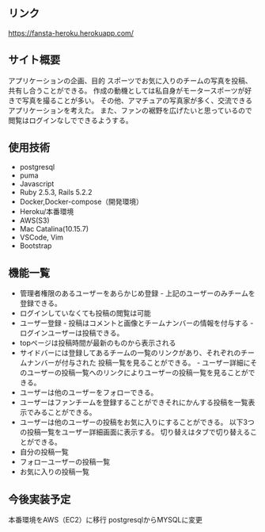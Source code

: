 ## リンク
https://fansta-heroku.herokuapp.com/
## サイト概要
アプリケーションの企画、目的 スポーツでお気に入りのチームの写真を投稿、共有し合うことができる。 作成の動機としては私自身がモータースポーツが好きで写真を撮ることが多い。 その他、アマチュアの写真家が多く、交流できるアプリケーションを考えた。 また、ファンの裾野を広げたいと思っているので閲覧はログインなしでできるようする。
## 使用技術
- postgresql
- puma
- Javascript
- Ruby 2.5.3, Rails 5.2.2
- Docker,Docker-compose（開発環境）
- Heroku/本番環境
- AWS(S3)
- Mac Catalina(10.15.7)
- VSCode, Vim
- Bootstrap
## 機能一覧
- 管理者権限のあるユーザーをあらかじめ登録 - 上記のユーザーのみチームを登録できる。
- ログインしていなくても投稿の閲覧は可能
- ユーザー登録 - 投稿はコメントと画像とチームナンバーの情報を付与する - ログインユーザーは投稿できる。
- topページは投稿時間が最新のものから表示される
- サイドバーには登録してあるチームの一覧のリンクがあり、それぞれのチームナンバーが付与された 投稿一覧を見ることができる。 - ユーザー詳細にそのユーザーの投稿一覧へのリンクによりユーザーの投稿一覧を見ることができる。
- ユーザーは他のユーザーをフォローできる。 
- ユーザーはファンチームを登録することができそれにかんする投稿を一覧表示でみることができる。 
- ユーザーは他のユーザーの投稿をお気に入りにすることができる。
以下3つの投稿一覧をユーザー詳細画面に表示する。 切り替えはタブで切り替えることができる。 
- 自分の投稿一覧
- フォローユーザーの投稿一覧 
- お気に入りの投稿一覧
## 今後実装予定
本番環境をAWS（EC2）に移行
postgresqlからMYSQLに変更